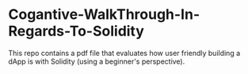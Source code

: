 # Cogantive-WalkThrough-In-Regards-To-Solidity
This repo contains a pdf file that evaluates how user friendly building a dApp is with Solidity (using a beginner's perspective).
